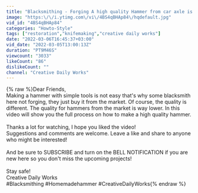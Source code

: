 ```yaml
---
title: "Blacksmithing - Forging A high quality Hammer from car axle is not easy \\ Homemade hammer"
image: "https:\/\/i.ytimg.com\/vi\/4BS4qBHAp84\/hqdefault.jpg"
vid_id: "4BS4qBHAp84"
categories: "Howto-Style"
tags: ["restoration","knifemaking","creative daily works"]
date: "2022-03-06T16:45:37+03:00"
vid_date: "2022-03-05T13:00:13Z"
duration: "PT9M46S"
viewcount: "3033"
likeCount: "86"
dislikeCount: ""
channel: "Creative Daily Works"
---
```

{% raw %}Dear Friends,<br />Making a hammer with simple tools is not easy that's why some blacksmith here not forging, they just buy it from the market. Of course, the quality is different. The quality for hammers from the market is way lower. In this video will show you the full process on how to make a high quality hammer.<br /><br />Thanks a lot for watching, I hope you liked the video!<br />Suggestions and comments are welcome. Leave a like and share to anyone who might be interested!<br /><br />And be sure to SUBSCRIBE and turn on the BELL NOTIFICATION if you are new here so you don't miss the upcoming projects!<br /><br />Stay safe!<br />Creative Daily Works<br />#Blacksmithing #Homemadehammer #CreativeDailyWorks{% endraw %}
